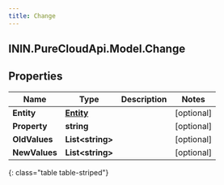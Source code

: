 ```yaml
---
title: Change
---
```

## ININ.PureCloudApi.Model.Change

## Properties

|Name | Type | Description | Notes|
|------------ | ------------- | ------------- | -------------|
| **Entity** | [**Entity**](Entity.html) |  | [optional] |
| **Property** | **string** |  | [optional] |
| **OldValues** | **List&lt;string&gt;** |  | [optional] |
| **NewValues** | **List&lt;string&gt;** |  | [optional] |
{: class="table table-striped"}


